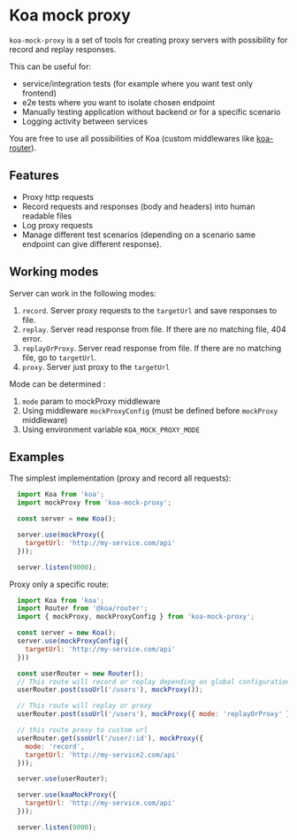 # Koa mock proxy

`koa-mock-proxy` is a set of tools for creating proxy servers with possibility for record and replay responses.

This can be useful for:
 * service/integration tests (for example where you want test only frontend)
 * e2e tests where you want to isolate chosen endpoint
 * Manually testing application without backend or for a specific scenario
 * Logging activity between services

You are free to use all possibilities of Koa (custom middlewares like [koa-router](https://www.npmjs.com/package/koa-router)).

## Features
 * Proxy http requests
 * Record requests and responses (body and headers) into human readable files
 * Log proxy requests
 * Manage different test scenarios (depending on a scenario same endpoint can give different response).

## Working modes

Server can work in the following modes:

1. `record`. Server proxy requests to the `targetUrl` and save responses to file.
2. `replay`. Server read response from file. If there are no matching file, 404 error.
3. `replayOrProxy`. Server read response from file. If there are no matching file, go to `targetUrl`.
4. `proxy`. Server just proxy to the `targetUrl`

Mode can be determined :
1. `mode` param to mockProxy middleware
2. Using middleware `mockProxyConfig` (must be defined before `mockProxy` middleware)
3. Using environment variable `KOA_MOCK_PROXY_MODE`

## Examples

The simplest implementation (proxy and record all requests):

```js
  import Koa from 'koa';
  import mockProxy from 'koa-mock-proxy';

  const server = new Koa();

  server.use(mockProxy({
    targetUrl: 'http://my-service.com/api'
  }));

  server.listen(9000);
```

Proxy only a specific route:

```js
  import Koa from 'koa';
  import Router from '@koa/router';
  import { mockProxy, mockProxyConfig } from 'koa-mock-proxy';

  const server = new Koa();
  server.use(mockProxyConfig({
    targetUrl: 'http://my-service.com/api'
  }))

  const userRouter = new Router();
  // This route will record or replay depending on global configuration
  userRouter.post(ssoUrl('/users'), mockProxy());

  // This route will replay or proxy
  userRouter.post(ssoUrl('/users'), mockProxy({ mode: 'replayOrProxy' }));

  // this route proxy to custom url
  userRouter.get(ssoUrl('/user/:id'), mockProxy({
    mode: 'record',
    targetUrl: 'http://my-service2.com/api'
  }));

  server.use(userRouter);

  server.use(koaMockProxy({
    targetUrl: 'http://my-service.com/api'
  }));

  server.listen(9000);
```
